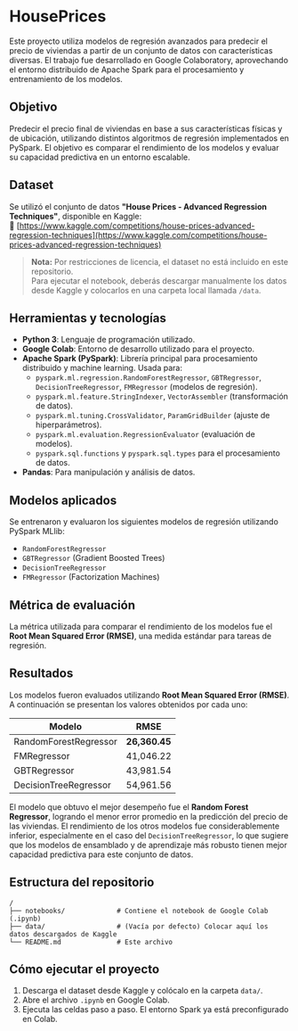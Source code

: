 # HousePrices

Este proyecto utiliza modelos de regresión avanzados para predecir el precio de viviendas a partir de un conjunto de datos con características diversas. El trabajo fue desarrollado en Google Colaboratory, aprovechando el entorno distribuido de Apache Spark para el procesamiento y entrenamiento de los modelos.

## Objetivo

Predecir el precio final de viviendas en base a sus características físicas y de ubicación, utilizando distintos algoritmos de regresión implementados en PySpark. El objetivo es comparar el rendimiento de los modelos y evaluar su capacidad predictiva en un entorno escalable.

## Dataset

Se utilizó el conjunto de datos **"House Prices - Advanced Regression Techniques"**, disponible en Kaggle:  
🔗 [https://www.kaggle.com/competitions/house-prices-advanced-regression-techniques](https://www.kaggle.com/competitions/house-prices-advanced-regression-techniques)

> **Nota:** Por restricciones de licencia, el dataset no está incluido en este repositorio.  
> Para ejecutar el notebook, deberás descargar manualmente los datos desde Kaggle y colocarlos en una carpeta local llamada `/data`.

## Herramientas y tecnologías

- **Python 3**: Lenguaje de programación utilizado.
- **Google Colab**: Entorno de desarrollo utilizado para el proyecto.
- **Apache Spark (PySpark)**: Librería principal para procesamiento distribuido y machine learning. Usada para:
  - `pyspark.ml.regression.RandomForestRegressor`, `GBTRegressor`, `DecisionTreeRegressor`, `FMRegressor` (modelos de regresión).
  - `pyspark.ml.feature.StringIndexer`, `VectorAssembler` (transformación de datos).
  - `pyspark.ml.tuning.CrossValidator`, `ParamGridBuilder` (ajuste de hiperparámetros).
  - `pyspark.ml.evaluation.RegressionEvaluator` (evaluación de modelos).
  - `pyspark.sql.functions` y `pyspark.sql.types` para el procesamiento de datos.
- **Pandas**: Para manipulación y análisis de datos.
  
## Modelos aplicados

Se entrenaron y evaluaron los siguientes modelos de regresión utilizando PySpark MLlib:

- `RandomForestRegressor`
- `GBTRegressor` (Gradient Boosted Trees)
- `DecisionTreeRegressor`
- `FMRegressor` (Factorization Machines)

## Métrica de evaluación

La métrica utilizada para comparar el rendimiento de los modelos fue el **Root Mean Squared Error (RMSE)**, una medida estándar para tareas de regresión.

## Resultados

Los modelos fueron evaluados utilizando **Root Mean Squared Error (RMSE)**. A continuación se presentan los valores obtenidos por cada uno:

| Modelo                  | RMSE                      |
|-------------------------|---------------------------|
| RandomForestRegressor   | **26,360.45**             |
| FMRegressor             | 41,046.22                 |
| GBTRegressor            | 43,981.54                 |
| DecisionTreeRegressor   | 54,961.56                 |

El modelo que obtuvo el mejor desempeño fue el **Random Forest Regressor**, logrando el menor error promedio en la predicción del precio de las viviendas. El rendimiento de los otros modelos fue considerablemente inferior, especialmente en el caso del `DecisionTreeRegressor`, lo que sugiere que los modelos de ensamblado y de aprendizaje más robusto tienen mejor capacidad predictiva para este conjunto de datos.

## Estructura del repositorio

```
/
├── notebooks/             # Contiene el notebook de Google Colab (.ipynb)
├── data/                  # (Vacía por defecto) Colocar aquí los datos descargados de Kaggle
└── README.md              # Este archivo
```

## Cómo ejecutar el proyecto

1. Descarga el dataset desde Kaggle y colócalo en la carpeta `data/`.
2. Abre el archivo `.ipynb` en Google Colab.
3. Ejecuta las celdas paso a paso. El entorno Spark ya está preconfigurado en Colab.
